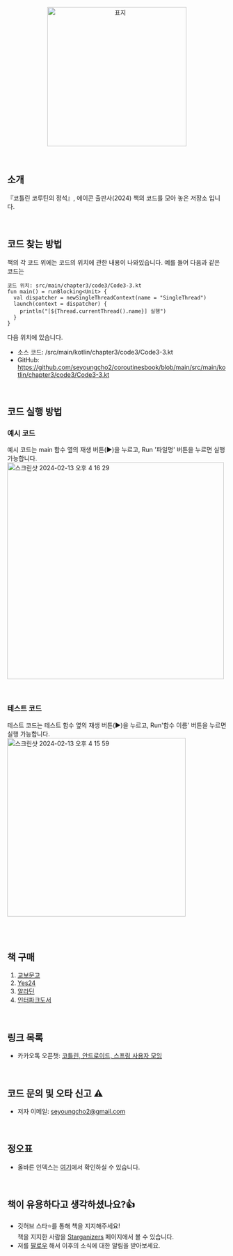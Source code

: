 <p align="center">
  <img width="320" alt="표지" src="https://github.com/seyoungcho2/coroutinesbook/assets/59521473/f0b4978b-622b-4843-90fe-c2ec2774b5ba">
</p>

<br>

## 소개
『코틀린 코루틴의 정석』, 에이콘 출판사(2024) 책의 코드를 모아 놓은 저장소 입니다.

<br>

## 코드 찾는 방법
책의 각 코드 위에는 코드의 위치에 관한 내용이 나와있습니다. 예를 들어 다음과 같은 코드는

```
코드 위치: src/main/chapter3/code3/Code3-3.kt
fun main() = runBlocking<Unit> {
  val dispatcher = newSingleThreadContext(name = "SingleThread")
  launch(context = dispatcher) {
    println("[${Thread.currentThread().name}] 실행")
  }
}
```

다음 위치에 있습니다.
- 소스 코드: /src/main/kotlin/chapter3/code3/Code3-3.kt
- GitHub: https://github.com/seyoungcho2/coroutinesbook/blob/main/src/main/kotlin/chapter3/code3/Code3-3.kt

<br>

## 코드 실행 방법
### 예시 코드
예시 코드는 main 함수 옆의 재생 버튼(►)을 누르고, Run '파일명' 버튼을 누르면 실행 가능합니다. <br>
<img width="498" alt="스크린샷 2024-02-13 오후 4 16 29" src="https://github.com/seyoungcho2/coroutinesbook/assets/59521473/4cf86a51-dbb4-4daf-ab65-f425ae01f244">

<br>

### 테스트 코드

테스트 코드는 테스트 함수 옆의 재생 버튼(►)을 누르고, Run'함수 이름' 버튼을 누르면 실행 가능합니다. <br>
<img width="410" alt="스크린샷 2024-02-13 오후 4 15 59" src="https://github.com/seyoungcho2/coroutinesbook/assets/59521473/30cd18a2-25d5-4561-af4a-00b3ea9aa40c">

<br> <br>

## 책 구매
1. [교보문고](https://product.kyobobook.co.kr/detail/S000212376884)
2. [Yes24](https://www.yes24.com/Product/Goods/125014350)
3. [알라딘](https://www.aladin.co.kr/shop/wproduct.aspx?ItemId=334132676)
4. [인터파크도서](https://book.interpark.com/product/BookDisplay.do?_method=detail&sc.shopNo=0000400000&sc.prdNo=356873281)

<br>

## 링크 목록
- 카카오톡 오픈챗: [코틀린, 안드로이드, 스프링 사용자 모임](https://open.kakao.com/o/gAmC7aVd)

<br>

## 코드 문의 및 오타 신고 ⚠️
- 저자 이메일: seyoungcho2@gmail.com

<br>

## 정오표
- 올바른 인덱스는 [여기](https://github.com/seyoungcho2/coroutinesbook/blob/main/book/%EC%BD%94%ED%8B%80%EB%A6%B0%20%EC%BD%94%EB%A3%A8%ED%8B%B4%EC%9D%98%20%EC%A0%95%EC%84%9D_%EC%9D%B8%EB%8D%B1%EC%8A%A4%20%EC%88%98%EC%A0%95%EB%B3%B8.pdf)에서 확인하실 수 있습니다.

<br>

## 책이 유용하다고 생각하셨나요?👍
- 깃허브 스타⭐를 통해 책을 지지해주세요!<br>책을 지지한 사람을 [Starganizers](https://github.com/seyoungcho2/coroutinesbook/stargazers) 페이지에서 볼 수 있습니다.
- 저를 [팔로우](https://github.com/seyoungcho2) 해서 이후의 소식에 대한 알림을 받아보세요.
